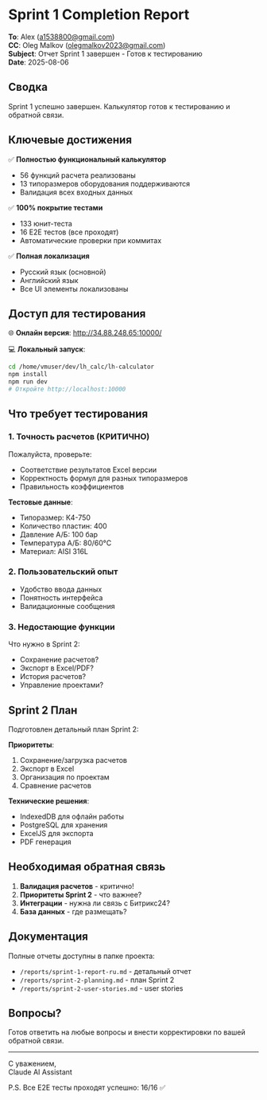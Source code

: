 # Sprint 1 Completion Report

**To**: Alex (a1538800@gmail.com)  
**CC**: Oleg Malkov (olegmalkov2023@gmail.com)  
**Subject**: Отчет Sprint 1 завершен - Готов к тестированию  
**Date**: 2025-08-06

## Сводка

Sprint 1 успешно завершен. Калькулятор готов к тестированию и обратной связи.

## Ключевые достижения

✅ **Полностью функциональный калькулятор**

- 56 функций расчета реализованы
- 13 типоразмеров оборудования поддерживаются
- Валидация всех входных данных

✅ **100% покрытие тестами**

- 133 юнит-теста
- 16 E2E тестов (все проходят)
- Автоматические проверки при коммитах

✅ **Полная локализация**

- Русский язык (основной)
- Английский язык
- Все UI элементы локализованы

## Доступ для тестирования

🌐 **Онлайн версия**: http://34.88.248.65:10000/

💻 **Локальный запуск**:

```bash
cd /home/vmuser/dev/lh_calc/lh-calculator
npm install
npm run dev
# Откройте http://localhost:10000
```

## Что требует тестирования

### 1. Точность расчетов (КРИТИЧНО)

Пожалуйста, проверьте:

- Соответствие результатов Excel версии
- Корректность формул для разных типоразмеров
- Правильность коэффициентов

**Тестовые данные**:

- Типоразмер: К4-750
- Количество пластин: 400
- Давление А/Б: 100 бар
- Температура А/Б: 80/60°C
- Материал: AISI 316L

### 2. Пользовательский опыт

- Удобство ввода данных
- Понятность интерфейса
- Валидационные сообщения

### 3. Недостающие функции

Что нужно в Sprint 2:

- Сохранение расчетов?
- Экспорт в Excel/PDF?
- История расчетов?
- Управление проектами?

## Sprint 2 План

Подготовлен детальный план Sprint 2:

**Приоритеты**:

1. Сохранение/загрузка расчетов
2. Экспорт в Excel
3. Организация по проектам
4. Сравнение расчетов

**Технические решения**:

- IndexedDB для офлайн работы
- PostgreSQL для хранения
- ExcelJS для экспорта
- PDF генерация

## Необходимая обратная связь

1. **Валидация расчетов** - критично!
2. **Приоритеты Sprint 2** - что важнее?
3. **Интеграции** - нужна ли связь с Битрикс24?
4. **База данных** - где размещать?

## Документация

Полные отчеты доступны в папке проекта:

- `/reports/sprint-1-report-ru.md` - детальный отчет
- `/reports/sprint-2-planning.md` - план Sprint 2
- `/reports/sprint-2-user-stories.md` - user stories

## Вопросы?

Готов ответить на любые вопросы и внести корректировки по вашей обратной связи.

---

С уважением,  
Claude AI Assistant

P.S. Все E2E тесты проходят успешно: 16/16 ✅
